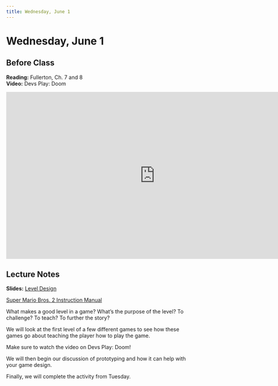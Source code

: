 ```yaml
---
title: Wednesday, June 1
---
```


# Wednesday, June 1

## Before Class

__Reading:__ Fullerton, Ch. 7 and 8     
__Video:__ Devs Play: Doom

<iframe width="800" height="450" src="https://www.youtube.com/embed/rV6HlBa88js" title="YouTube video player" frameborder="0" allow="accelerometer; autoplay; clipboard-write; encrypted-media; gyroscope; picture-in-picture" allowfullscreen></iframe>

## Lecture Notes

__Slides:__ [Level Design](https://docs.google.com/presentation/d/1Q-baDFaIKtI8lVdxqgYrpK_-nY8ZwQ5Wo8GfIyB2pmg/edit?usp=sharing)

[Super Mario Bros. 2 Instruction Manual](https://www.nintendo.co.jp/clv/manuals/en/pdf/CLV-P-NAADE.pdf)

What makes a good level in a game? What’s the purpose of the level? To challenge? To teach? To further the story?

We will look at the first level of a few different games to see how these games go about teaching the player how to play the game.

Make sure to watch the video on Devs Play: Doom!

We will then begin our discussion of prototyping and how it can help with your game design.

Finally, we will complete the activity from Tuesday.